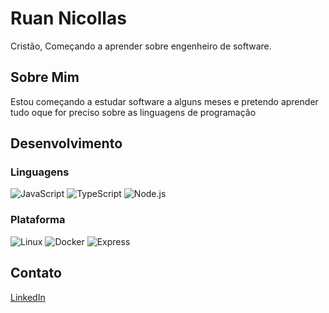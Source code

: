 # Ruan Nicollas
Cristão, Começando a aprender sobre engenheiro de software.

## Sobre Mim
Estou começando a estudar software a alguns meses e pretendo aprender tudo oque for preciso sobre as linguagens de programação

## Desenvolvimento

### Linguagens

![JavaScript](https://img.shields.io/badge/javascript-%23323330.svg?style=for-the-badge&logo=javascript&logoColor=%23F7DF1E)
![TypeScript](https://img.shields.io/badge/typescript-%23007ACC.svg?style=for-the-badge&logo=typescript&logoColor=white)
![Node.js](https://img.shields.io/badge/node.js-339933.svg?style=for-the-badge&logo=nodedotjs&logoColor=white)

### Plataforma
![Linux](https://img.shields.io/badge/linux-%23dd4814.svg?style=for-the-badge&logo=linux&logoColor=white)
![Docker](https://img.shields.io/badge/docker-%230db7ed.svg?style=for-the-badge&logo=docker&logoColor=white)
![Express](https://img.shields.io/badge/express-%2300FF00.svg?style=for-the-badge&logo=express&logoColor=white)


## Contato
[LinkedIn](https://www.linkedin.com/in/nrhilarior/)
